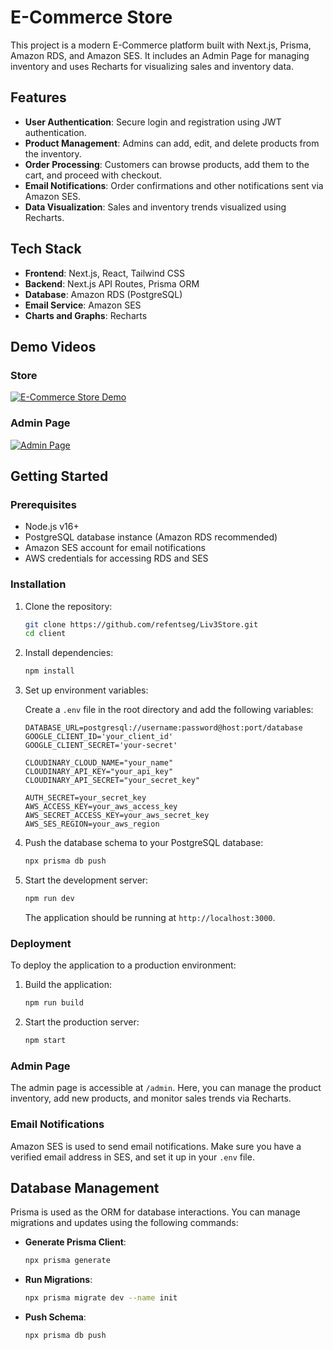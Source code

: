 
# E-Commerce Store

This project is a modern E-Commerce platform built with Next.js, Prisma, Amazon RDS, and Amazon SES. It includes an Admin Page for managing inventory and uses Recharts for visualizing sales and inventory data.

## Features

- **User Authentication**: Secure login and registration using JWT authentication.
- **Product Management**: Admins can add, edit, and delete products from the inventory.
- **Order Processing**: Customers can browse products, add them to the cart, and proceed with checkout.
- **Email Notifications**: Order confirmations and other notifications sent via Amazon SES.
- **Data Visualization**: Sales and inventory trends visualized using Recharts.

## Tech Stack

- **Frontend**: Next.js, React, Tailwind CSS
- **Backend**: Next.js API Routes, Prisma ORM
- **Database**: Amazon RDS (PostgreSQL)
- **Email Service**: Amazon SES
- **Charts and Graphs**: Recharts

## Demo Videos

### Store 
[![E-Commerce Store Demo](https://github.com/user-attachments/assets/bd774882-8733-44d8-ba6f-3073e203d5e6)](https://youtu.be/gV97dNs4D50)

### Admin Page

[![Admin Page](https://github.com/user-attachments/assets/ee5693b1-eb43-413d-baa9-43397ca2aa6b)](https://youtu.be/FvMgiYEcRMI)

## Getting Started

### Prerequisites

- Node.js v16+
- PostgreSQL database instance (Amazon RDS recommended)
- Amazon SES account for email notifications
- AWS credentials for accessing RDS and SES

### Installation

1. Clone the repository:

   ```bash
   git clone https://github.com/refentseg/Liv3Store.git
   cd client
   ```

2. Install dependencies:

   ```bash
   npm install
   ```

3. Set up environment variables:

   Create a `.env` file in the root directory and add the following variables:

   ```plaintext
   DATABASE_URL=postgresql://username:password@host:port/database
   GOOGLE_CLIENT_ID='your_client_id'
   GOOGLE_CLIENT_SECRET='your-secret'

   CLOUDINARY_CLOUD_NAME="your_name"
   CLOUDINARY_API_KEY="your_api_key"
   CLOUDINARY_API_SECRET="your_secret_key"

   AUTH_SECRET=your_secret_key
   AWS_ACCESS_KEY=your_aws_access_key
   AWS_SECRET_ACCESS_KEY=your_aws_secret_key
   AWS_SES_REGION=your_aws_region

   ```

4. Push the database schema to your PostgreSQL database:

   ```bash
   npx prisma db push
   ```

5. Start the development server:

   ```bash
   npm run dev
   ```

   The application should be running at `http://localhost:3000`.

### Deployment

To deploy the application to a production environment:

1. Build the application:

   ```bash
   npm run build
   ```

2. Start the production server:

   ```bash
   npm start
   ```

### Admin Page

The admin page is accessible at `/admin`. Here, you can manage the product inventory, add new products, and monitor sales trends via Recharts.

### Email Notifications

Amazon SES is used to send email notifications. Make sure you have a verified email address in SES, and set it up in your `.env` file.

## Database Management

Prisma is used as the ORM for database interactions. You can manage migrations and updates using the following commands:

- **Generate Prisma Client**:

  ```bash
  npx prisma generate
  ```

- **Run Migrations**:

  ```bash
  npx prisma migrate dev --name init
  ```

- **Push Schema**:

  ```bash
  npx prisma db push
  ```
